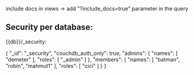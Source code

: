include docs in views -> add "?include_docs=true" parameter in the query

## Security per database:

{{db}}/_security:

{
  "_id": "_security",
  "couchdb_auth_only": true,
  "admins": {
    "names": [
      "demeter"
    ],
    "roles": [
      "_admin"
    ]
  },
  "members": {
    "names": [
      "batman",
      "robin",
      "mahmut1"
    ],
    "roles": [
      "cici"
    ]
  }
}
